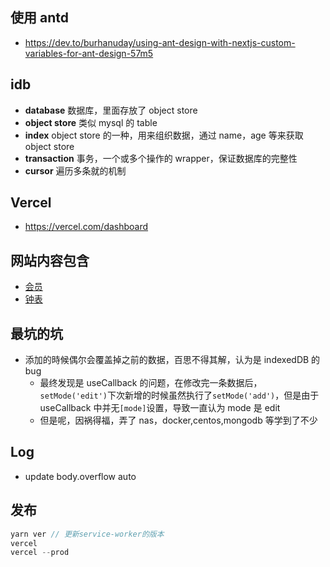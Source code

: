 ## 使用 antd

- <https://dev.to/burhanuday/using-ant-design-with-nextjs-custom-variables-for-ant-design-57m5>

## idb

- **database** 数据库，里面存放了 object store
- **object store** 类似 mysql 的 table
- **index** object store 的一种，用来组织数据，通过 name，age 等来获取 object store
- **transaction** 事务，一个或多个操作的 wrapper，保证数据库的完整性
- **cursor** 遍历多条就的机制

## Vercel

- https://vercel.com/dashboard

## 网站内容包含

- [会员][1]
- [钟表][2]

[1]: https://ziyi.vercel.app
[2]: https://ziyi.vercel.app/clock

## 最坑的坑

- 添加的時候偶尔会覆盖掉之前的数据，百思不得其解，认为是 indexedDB 的 bug
  - 最终发现是 useCallback 的问题，在修改完一条数据后，`setMode('edit')`下次新增的时候虽然执行了`setMode('add')`，但是由于 useCallback 中并无`[mode]`设置，导致一直认为 mode 是 edit
  - 但是呢，因祸得福，弄了 nas，docker,centos,mongodb 等学到了不少

## Log

- update body.overflow auto

## 发布

```js
yarn ver // 更新service-worker的版本
vercel
vercel --prod
```
